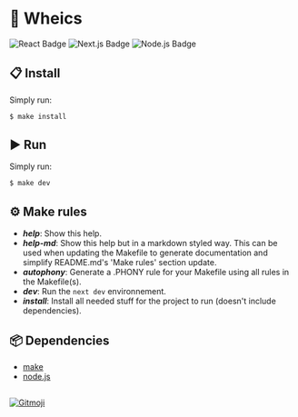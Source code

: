 # 📌 Wheics

![React Badge](https://img.shields.io/badge/React-v18.2-%2361DAFB?logo=react&logoColor=%2361DAFB)
![Next.js Badge](https://img.shields.io/badge/Next.js-v14-%23000000?logo=next.js&logoColor=000000)
![Node.js Badge](https://img.shields.io/badge/Node.js-v21.6-%23339933?logo=node.js)


## 📋 Install
Simply run:
```bash
$ make install
```

## ▶️ Run
Simply run:
```bash
$ make dev
```

## ⚙️ Make rules
- ***help***:           Show this help.
- ***help-md***:        Show this help but in a markdown styled way. This can be used when updating the Makefile to generate documentation and simplify README.md's 'Make rules' section update.
- ***autophony***:      Generate a .PHONY rule for your Makefile using all rules in the Makefile(s).
- ***dev***:            Run the `next dev` environnement.
- ***install***:        Install all needed stuff for the project to run (doesn't include dependencies).

## 📦 Dependencies
- [make](https://www.gnu.org/software/make/)
- [node.js](https://nodejs.org/en) 

##
<a href="https://gitmoji.dev">
  <img
    src="https://img.shields.io/badge/gitmoji-%20😜%20😍-FFDD67.svg?style=flat-square"
    alt="Gitmoji"
  />
</a>

